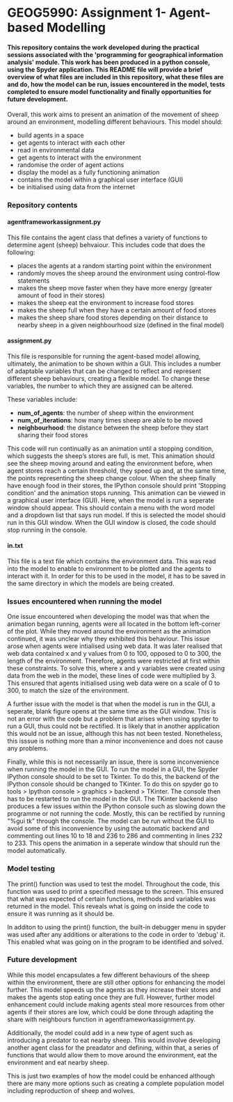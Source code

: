 # GEOG5990: Assignment 1- Agent-based Modelling

#### This repository contains the work developed during the practical sessions associated with the 'programming for geographical information analysis' module. This work has been produced in a python console, using the Spyder application. This README file will provide a brief overview of what files are included in this repository, what these files are and do, how the model can be run, issues encountered in the model, tests completed to ensure model functionality and finally opportunities for future development. 

Overall, this work aims to present an animation of the movement of sheep around an environment, modelling different behaviours. This model should:

* build agents in a space
* get agents to interact with each other
* read in environmental data
* get agents to interact with the environment
* randomise the order of agent actions
* display the model as a fully functioning animation
* contains the model within a graphical user interface (GUI)
* be initialised using data from the internet

### Repository contents

#### agentframeworkassignment.py

This file contains the agent class that defines a variety of functions to determine agent (sheep) behvaiour.
This includes code that does the following:

* places the agents at a random starting point within the environment
* randomly moves the sheep around the environment using control-flow statements
* makes the sheep move faster when they have more energy (greater amount of food in their stores)
* makes the sheep eat the environment to increase food stores
* makes the sheep full when they have a certain amount of food stores
* makes the sheep share food stores depending on their distance to nearby sheep in a given neighbourhood size (defined in the final model)

#### assignment.py

This file is responsible for running the agent-based model allowing, ultimately, the animation to be shown within a GUI. This includes a number of adaptable variables that can be changed to reflect and represent different sheep behaviours, creating a flexible model. To change these variables, the number to which they are assigned can be altered.

These variables include:

* **num_of_agents**: the number of sheep within the environment
* **num_of_iterations**: how many times sheep are able to be moved
* **neighbourhood**: the distance between the sheep before they start sharing their food stores

This code will run continually as an animation until a stopping condition, which suggests the sheep’s stores are full, is met. This animation should see the sheep moving around and eating the environment before, when agent stores reach a certain threshold, they speed up and, at the same time, the points representing the sheep change colour. When the sheep finally have enough food in their stores, the IPython console should print 'Stopping condition' and the animation stops running. This animation can be viewed in a graphical user interface (GUI). Here, when the model is run a seperate window should appear. This should contain a menu with the word model and a dropdown list that says run model. If this is selected the model should run in this GUI window. When the GUI window is closed, the code should stop running in the console.

#### in.txt

This file is a text file which contains the environment data. This was read into the model to enable to environment to be plotted and the agents to interact with it. In order for this to be used in the model, it has to be saved in the same directory in which the models are being created.

### Issues encountered when running the model

One issue encountered when developing the model was that when the animation began running, agents were all located in the bottom left-corner of the plot. While they moved around the environment as the animation continued, it was unclear why they exhibited this behaviour. This issue arose when agents were intialised using web data. It was later realised that web data contained x and y values from 0 to 100, opposed to 0 to 300, the length of the environment. Therefore, agents were restricted at first within these constraints. To solve this, where x and y variables were created using data from the web in the model, these lines of code were multiplied by 3. This ensured that agents initialised using web data were on a scale of 0 to 300, to match the size of the environment.

A further issue with the model is that when the model is run in the GUI, a seperate, blank figure opens at the same time as the GUI window. This is not an error with the code but a problem that arises when using spyder to run a GUI, thus could not be rectified. It is likely that in another application this would not be an issue, although this has not been tested. Nonetheless, this isssue is nothing more than a minor inconvenience and does not cause any problems.

Finally, while this is not necessarily an issue, there is some inconvenience when running the model in the GUI. To run the model in a GUI, the Spyder IPython console should to be set to Tkinter. To do this, the backend of the IPython console should be changed to TKinter. To do this on spyder go to tools > Ipython console > graphics > backend > TKinter. The console then has to be restarted to run the model in the GUI. The TKinter backend also produces a few issues within the IPython console such as slowing down the programme or not running the code. Mostly, this can be rectified by running "%gui tk" through the console. The model can be run without the GUI to avoid some of this inconvenience by using the automatic backend and commenting out lines 10 to 18 and 236 to 286 and commenting in lines 232 to 233. This opens the animation in a seperate window that should run the model automatically.

### Model testing

The print() function was used to test the model. Throughout the code, this function was used to print a specified message to the screen. This ensured that what was expected of certain functions, methods and variables was returned in the model. This reveals what is going on inside the code to ensure it was running as it should be. 

In additon to using the print() function, the built-in debugger menu in spyder was used after any additions or alterations to the code in order to 'debug' it. This enabled what was going on in the program to be identified and solved.

### Future development

While this model encapsulates a few different behaviours of the sheep within the environment, there are still other options for enhancing the model further. 
This model speeds up the agents as they increase their stores and makes the agents stop eating once they are full. However, further model enhancement could include making agents steal more resources from other agents if their stores are low, which could be done through adapting the share with neighbours function in agentframeworkassignment.py.

Additionally, the model could add in a new type of agent such as introducing a predator to eat nearby sheep. This would involve developing another agent class for the preadator and defining, within that, a series of functions that would allow them to move around the environment, eat the environment and eat nearby sheep. 

This is just two examples of how the model could be enhanced although there are many more options such as creating a complete population model including reproduction of sheep and wolves.
